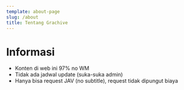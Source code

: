 ```yaml
---
template: about-page
slug: /about
title: Tentang Grachive
---
```


# Informasi

- Konten di web ini 97% no WM
- Tidak ada jadwal update (suka-suka admin)
- Hanya bisa request JAV (no subtitle), request tidak dipungut biaya

